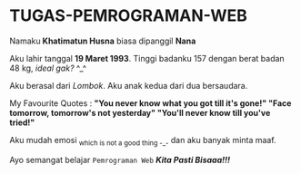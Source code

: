 TUGAS-PEMROGRAMAN-WEB
=====================

<html>
  <head>
    <title><h1>MY PROFILE</h1></title>
  </head>
  <body>
    <p>Namaku<b> Khatimatun Husna</b> biasa dipanggil <b>Nana</b><p>
    <p>Aku lahir tanggal <b>19 Maret 1993</b>. Tinggi badanku 157 dengan berat badan 48 kg,<i> ideal gak? </i>^_^</p>
    <p>Aku berasal dari <em>Lombok</em>. Aku anak kedua dari dua bersaudara.</p>
    <p>My Favourite Quotes : <strong>"You never know what you got till it's gone!" "Face tomorrow, tomorrow's not yesterday" "You'll never know till you've tried!"</strong>
    <p>Aku mudah emosi <sub>which is not a good thing -_-</sub> dan aku banyak minta maaf.</p>    
    <p>Ayo semangat belajar <code>Pemrograman Web</code>  <i><b>Kita Pasti Bisaaa!!!</b></i></p>
  </body>
</html>
    
